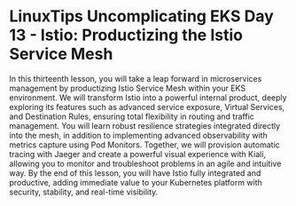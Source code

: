 # LinuxTips Uncomplicating EKS Day 13 - Istio: Productizing the Istio Service Mesh

In this thirteenth lesson, you will take a leap forward in microservices management by productizing Istio Service Mesh within your EKS environment. We will transform Istio into a powerful internal product, deeply exploring its features such as advanced service exposure, Virtual Services, and Destination Rules, ensuring total flexibility in routing and traffic management. You will learn robust resilience strategies integrated directly into the mesh, in addition to implementing advanced observability with metrics capture using Pod Monitors. Together, we will provision automatic tracing with Jaeger and create a powerful visual experience with Kiali, allowing you to monitor and troubleshoot problems in an agile and intuitive way. By the end of this lesson, you will have Istio fully integrated and productive, adding immediate value to your Kubernetes platform with security, stability, and real-time visibility.